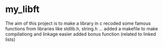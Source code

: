 # my_libft
The aim of this project is to make a library in c
recoded some famous functions from libraries like stdlib.h, string.h ...
added a makefile to make compilationg and linkage easier
added bonus function (related to linked lists)
